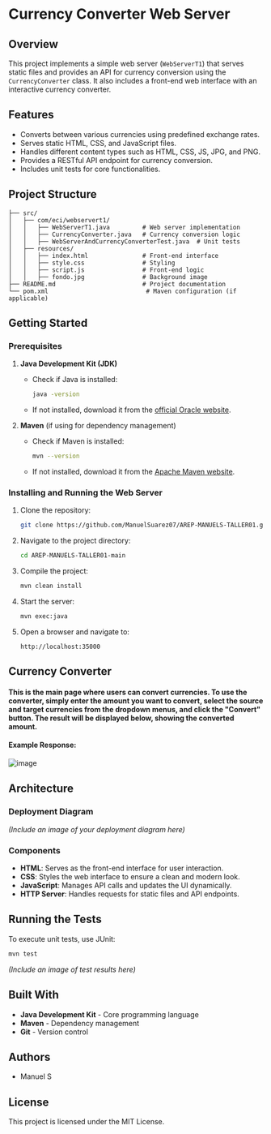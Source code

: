 # Currency Converter Web Server

## Overview

This project implements a simple web server (`WebServerT1`) that serves static files and provides an API for currency conversion using the `CurrencyConverter` class. It also includes a front-end web interface with an interactive currency converter.

## Features

- Converts between various currencies using predefined exchange rates.
- Serves static HTML, CSS, and JavaScript files.
- Handles different content types such as HTML, CSS, JS, JPG, and PNG.
- Provides a RESTful API endpoint for currency conversion.
- Includes unit tests for core functionalities.

## Project Structure

```
├── src/
│   ├── com/eci/webservert1/
│   │   ├── WebServerT1.java         # Web server implementation
│   │   ├── CurrencyConverter.java   # Currency conversion logic
│   │   ├── WebServerAndCurrencyConverterTest.java  # Unit tests
│   ├── resources/
│   │   ├── index.html               # Front-end interface
│   │   ├── style.css                # Styling
│   │   ├── script.js                # Front-end logic
│   │   ├── fondo.jpg                # Background image
├── README.md                        # Project documentation
└── pom.xml                           # Maven configuration (if applicable)
```

## Getting Started

### Prerequisites

1. **Java Development Kit (JDK)**

   - Check if Java is installed:
     ```sh
     java -version
     ```
   - If not installed, download it from the [official Oracle website](https://www.oracle.com/java/technologies/javase-jdk11-downloads.html).

2. **Maven** (if using for dependency management)

   - Check if Maven is installed:
     ```sh
     mvn --version
     ```
   - If not installed, download it from the [Apache Maven website](https://maven.apache.org/download.cgi).

### Installing and Running the Web Server

1. Clone the repository:
   ```sh
   git clone https://github.com/ManuelSuarez07/AREP-MANUELS-TALLER01.git
   ```
2. Navigate to the project directory:
   ```sh
   cd AREP-MANUELS-TALLER01-main
   ```
3. Compile the project:
   ```sh
   mvn clean install
   ```
4. Start the server:
   ```sh
   mvn exec:java
   ```
5. Open a browser and navigate to:
   ```
   http://localhost:35000
   ```

## Currency Converter


#### This is the main page where users can convert currencies. To use the converter, simply enter the amount you want to convert, select the source and target currencies from the dropdown menus, and click the "Convert" button. The result will be displayed below, showing the converted amount.



#### Example Response:

![image](images/Initial.png)


## Architecture

### Deployment Diagram

*(Include an image of your deployment diagram here)*

### Components

- **HTML**: Serves as the front-end interface for user interaction.
- **CSS**: Styles the web interface to ensure a clean and modern look.
- **JavaScript**: Manages API calls and updates the UI dynamically.
- **HTTP Server**: Handles requests for static files and API endpoints.

## Running the Tests

To execute unit tests, use JUnit:

```sh
mvn test
```

*(Include an image of test results here)*

## Built With

- **Java Development Kit** - Core programming language
- **Maven** - Dependency management
- **Git** - Version control

## Authors

- Manuel S

## License

This project is licensed under the MIT License.

